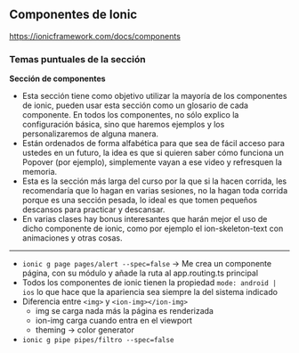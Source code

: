 ## Componentes de Ionic

https://ionicframework.com/docs/components

### Temas puntuales de la sección

**Sección de componentes**

- Esta sección tiene como objetivo utilizar la mayoría de los componentes de ionic, pueden usar esta sección como un glosario de cada componente. En todos los componentes, no sólo explico la configuración básica, sino que haremos ejemplos y los personalizaremos de alguna manera.
- Están ordenados de forma alfabética para que sea de fácil acceso para ustedes en un futuro, la idea es que si quieren saber cómo funciona un Popover (por ejemplo), simplemente vayan a ese video y refresquen la memoria.
- Esta es la sección más larga del curso por la que si la hacen corrida, les recomendaría que lo hagan en varias sesiones, no la hagan toda corrida porque es una sección pesada, lo ideal es que tomen pequeños descansos para practicar y descansar.
- En varias clases hay bonus interesantes que harán mejor el uso de dicho componente de ionic, como por ejemplo el ion-skeleton-text con animaciones y otras cosas.

---

- `ionic g page pages/alert --spec=false` -> Me crea un componente página, con su módulo y añade la ruta al app.routing.ts principal
- Todos los componentes de ionic tienen la propiedad `mode: android | ios` lo que hace que la apariencia sea siempre la del sistema indicado
- Diferencia entre `<img>` y `<ion-img></ion-img>`
  - img se carga nada más la página es renderizada
  - ion-img carga cuando entra en el viewport
  - theming -> color generator
- `ionic g pipe pipes/filtro --spec=false`